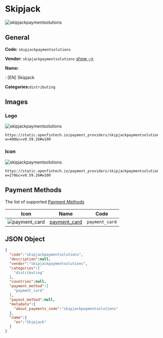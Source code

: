 
# Skipjack 
![skipjackpaymentsolutions](https://static.openfintech.io/payment_providers/skipjackpaymentsolutions/logo.png?w=400&c=v0.59.26#w100)  

## General 
 
**Code:** `skipjackpaymentsolutions` 
 
**Vendor:** `skipjackpaymentsolutions` [show -->](/vendors/skipjackpaymentsolutions/) 
 
**Name:** 
 
:	[EN] Skipjack 
 
**Categories:**`distributing` 
 

## Images 

### Logo 
 
![skipjackpaymentsolutions](https://static.openfintech.io/payment_providers/skipjackpaymentsolutions/logo.png?w=400&c=v0.59.26#w100)  

```
https://static.openfintech.io/payment_providers/skipjackpaymentsolutions/logo.png?w=400&c=v0.59.26#w100
```  

### Icon 
 
![skipjackpaymentsolutions](https://static.openfintech.io/payment_providers/skipjackpaymentsolutions/icon.png?w=278&c=v0.59.26#w100)  

```
https://static.openfintech.io/payment_providers/skipjackpaymentsolutions/icon.png?w=278&c=v0.59.26#w100
```  

## Payment Methods 
 
The list of supported [Payment Methods](/payment-methods/) 

|Icon|Name|Code| 
|:---:|:---:|:---:| 
|![payment_card](https://static.openfintech.io/payment_methods/payment_card/icon.svg?w=278&c=v0.59.26#w100) |[payment_card](/payment-methods/payment_card/)|`payment_card`| 
 

## JSON Object 

```json
{
  "code":"skipjackpaymentsolutions",
  "description":null,
  "vendor":"skipjackpaymentsolutions",
  "categories":[
    "distributing"
  ],
  "countries":null,
  "payment_method":[
    "payment_card"
  ],
  "payout_method":null,
  "metadata":{
    "about_payments_code":"skipjackpaymentsolutions"
  },
  "name":{
    "en":"Skipjack"
  }
}
```  
